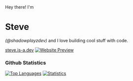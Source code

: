 Hey there! I'm
# Steve
*(@shadowplayzdev)* and I love building cool stuff with code.

[steve.is-a.dev](https://steve.is-a.dev)
[![Website Preview](preview.webp)](https://steve.is-a.dev)

### Github Statistics
[![Top Languages](https://github-readme-stats.vercel.app/api/top-langs/?username=shadowplayzdev&layout=compact&theme=catppuccin_mocha&hide_border=true)](https://github.com/shadowplayzdev) [![Statistics](https://github-readme-stats.vercel.app/api?username=shadowplayzdev&show_icons=true&theme=catppuccin_mocha&hide_border=true&count_private=false)](https://github.com/shadowplayzdev)
